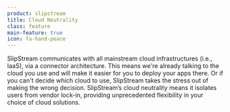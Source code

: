 ```yaml
---
product: slipstream
title: Cloud Neutrality
class: feature
main-feature: true
icon: fa-hand-peace
---
```


SlipStream communicates with all mainstream cloud infrastructures (i.e., IaaS), via a connector architecture. This means we're already talking to the cloud you use and will make it easier for you to deploy your apps there. Or if you can't decide which cloud to use, SlipStream takes the stress out of making the wrong decision. SlipStream’s cloud neutrality means it isolates users from vendor lock-in, providing unprecedented flexibility in your choice of cloud solutions.

